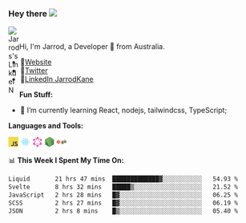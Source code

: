 ### Hey there <img src="https://media.giphy.com/media/hvRJCLFzcasrR4ia7z/giphy.gif" width="25px">
<a href="https://www.linkedin.com/in/jarrodkane/">
  <img align="left" alt="Jarrods's LinkdeIN" width="22px" src="https://cdn.jsdelivr.net/npm/simple-icons@v3/icons/linkedin.svg" />
</a>

<br />

Hi, I'm Jarrod, a Developer 🚀 from Australia.
- 📝[Website](https://www.jarrodkane.com/)
- 📝[Twitter](https://twitter.com/grime_goblin)
- 📝[LinkedIn JarrodKane](https://www.linkedin.com/in/jarrodkane/)

  
**Fun Stuff:**

- 🌱 I’m currently learning React, nodejs, tailwindcss, TypeScript; 


**Languages and Tools:**  

<code><img height="20" src="https://raw.githubusercontent.com/github/explore/80688e429a7d4ef2fca1e82350fe8e3517d3494d/topics/javascript/javascript.png"></code>
<code><img height="20" src="https://raw.githubusercontent.com/github/explore/80688e429a7d4ef2fca1e82350fe8e3517d3494d/topics/react/react.png"></code>
<code><img height="20" src="https://raw.githubusercontent.com/github/explore/5c058a388828bb5fde0bcafd4bc867b5bb3f26f3/topics/graphql/graphql.png"></code>
<code><img height="20" src="https://raw.githubusercontent.com/github/explore/80688e429a7d4ef2fca1e82350fe8e3517d3494d/topics/nodejs/nodejs.png"></code>
<code><img height="20" src="https://raw.githubusercontent.com/github/explore/80688e429a7d4ef2fca1e82350fe8e3517d3494d/topics/git/git.png"></code>

📊 **This Week I Spent My Time On:**
<!--START_SECTION:waka-->
```text
Liquid       21 hrs 47 mins  █████████████▓░░░░░░░░░░░   54.93 % 
Svelte       8 hrs 32 mins   █████▒░░░░░░░░░░░░░░░░░░░   21.52 % 
JavaScript   2 hrs 28 mins   █▓░░░░░░░░░░░░░░░░░░░░░░░   06.25 % 
SCSS         2 hrs 27 mins   █▓░░░░░░░░░░░░░░░░░░░░░░░   06.19 % 
JSON         2 hrs 8 mins    █▒░░░░░░░░░░░░░░░░░░░░░░░   05.40 % 
```
<!--END_SECTION:waka-->

